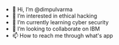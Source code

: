 - 👋 Hi, I’m @dimpulvarma
- 👀 I’m interested in ethical hacking
- 🌱 I’m currently learning cyber security
- 💞️ I’m looking to collaborate on IBM
- 📫 How to reach me through what's app

<!---
dimpulvarma/dimpulvarma is a ✨ special ✨ repository because its `README.md` (this file) appears on your GitHub profile.
You can click the Preview link to take a look at your changes.
--->
